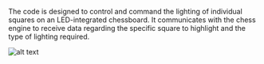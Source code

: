 The code is designed to control and command the lighting of individual squares on an LED-integrated chessboard. 
It communicates with the chess engine to receive data regarding the specific square to highlight and the type of lighting required.

![alt text](https://github.com/[username]/[reponame]/blob/[branch]/image.png?raw=true)

